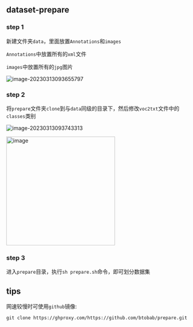 ## dataset-prepare
### step 1
新建文件夹`data`，里面放置`Annotations`和`images`

`Annotations`中放置所有的`xml`文件

`images`中放置所有的`jpg`图片

![image-20230313093655797](C:\Users\Administrator\AppData\Roaming\Typora\typora-user-images\image-20230313093655797.png)

### step 2
将`prepare`文件夹`clone`到与`data`同级的目录下，然后修改`voc2txt`文件中的`classes`类别

![image-20230313093743313](C:\Users\Administrator\AppData\Roaming\Typora\typora-user-images\image-20230313093743313.png)

<img width="288" alt="image" src="https://user-images.githubusercontent.com/66876429/224523006-7671004c-e0a0-45a5-8365-0f30e37c6931.png">

### step 3
进入`prepare`目录，执行`sh prepare.sh`命令，即可划分数据集

## tips
网速较慢时可使用`github`镜像:

`git clone https://ghproxy.com/https://github.com/btobab/prepare.git`
